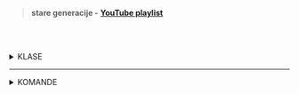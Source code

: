 <br><br>

> **stare generacije -** [**YouTube playlist**](https://www.youtube.com/playlist?list=PLFUwkwonRM--gjbTwQO8l-7XWcsd17Iln)

<br><br>

<details>
  <summary>KLASE</summary>

<br>

<table>
  <tr>
    <th>Klasa</th>
    <th>Opis</th>
  </tr>
  <tr>
    <td>System.Object</td>
    <td><mark>osnovna klasa,</mark> System. Object je koren hijerarhije nasleđivanja u .NET-u, i sve klase nasleđuju njegove metode i osobine</td>
  </tr>
  <tr>
    <td>System.ValueType</td>
    <td>je klasa za sve <mark>vrednosne tipove podataka</mark> u C#, izvedena je iz System.Object.  Primeri vrednosnih tipova su <mark>int, float, bool, struct, enum</mark> i drugi. Vrednosni tipovi se kopiraju po vrednosti, što znači da kada se proslede kao argumenti funkcijama, pravi se <mark>kopija podataka, a ne referenca.</mark></td>
  </tr>
</table>
  
</details>

---

<details>
  <summary>KOMANDE</summary>

<br>

<table>
  <tr>
    <th>Komanda</th>
    <th>Opis</th>
  </tr>
  <td>Console.WriteLine("Hello world!")</td>
  <td><mark>prikazuje vrednost</mark> iz zagrade u konzoli i zatim <mark>prelazi</mark> u novi red</td>
  </tr>
  <tr>
    <td>Console.Write()</td>
    <td>isto samo <mark>ne prelazi</mark> u novi red</td>
  <tr>
    <td>Console.ReadLine()</td>
    <td><mark>čita tekstualni unos</mark> korisnika sa tastature, čekajući da se pritisne Enter. Vraća uneti tekst kao string i često se koristi za <mark>pauziranje programa</mark> radi prikaza rezultata ili prihvatanje korisničkog unosa</td>
  </tr>
</table>

</details>
